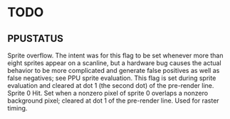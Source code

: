 # TODO


## PPUSTATUS
Sprite overflow. The intent was for this flag to be set
whenever more than eight sprites appear on a scanline, but a
hardware bug causes the actual behavior to be more complicated
and generate false positives as well as false negatives; see
PPU sprite evaluation. This flag is set during sprite
evaluation and cleared at dot 1 (the second dot) of the
pre-render line.
Sprite 0 Hit.  Set when a nonzero pixel of sprite 0 overlaps
a nonzero background pixel; cleared at dot 1 of the pre-render
line.  Used for raster timing.

